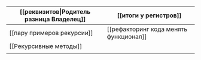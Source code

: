 
| [[реквизитов\|Родитель разница Владелец]] | [[итоги у регистров]]                  |
| ----------------------------------------- | -------------------------------------- |
| [[пару примеров рекурсии]]                | [[рефакторинг кода менять функционал]] |
| [[Рекурсивные методы]]                    |                                        |
|                                           |                                        |
